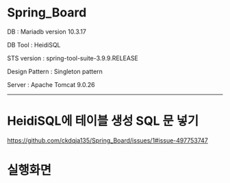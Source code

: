 # Spring_Board
DB : Mariadb version 10.3.17

DB Tool : HeidiSQL

STS version : spring-tool-suite-3.9.9.RELEASE

Design Pattern : Singleton pattern

Server : Apache Tomcat 9.0.26

-------------------------------------------------
# HeidiSQL에 테이블 생성 SQL 문 넣기
https://github.com/ckdqja135/Spring_Board/issues/1#issue-497753747

# 실행화면
